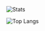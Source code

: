 ![Stats](https://github-readme-stats.vercel.app/api?username=skhaz&show_icons=true&count_private=true&include_all_commits=true&hide_border=true)

![Top Langs](https://github-readme-stats.vercel.app/api/top-langs/?username=skhaz&layout=compact)
